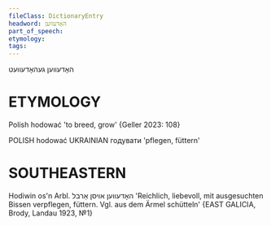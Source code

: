 ```yaml
---
fileClass: DictionaryEntry
headword: האָדעווען
part_of_speech: 
etymology: 
tags: 
---
```

האָדעווען
געהאָדעוועט

ETYMOLOGY
===========
Polish hodować 'to breed, grow'
{Geller 2023: 108}

POLISH hodować
UKRAINIAN  годувати 'pflegen, füttern'

SOUTHEASTERN
==============

Hodiwin os'n Arbl. האָדעווען אויסן אַרבל 'Reichlich, liebevoll, mit ausgesuchten Bissen verpflegen, füttern. Vgl. aus dem Ärmel schütteln' {EAST GALICIA, Brody, Landau 1923, №1}